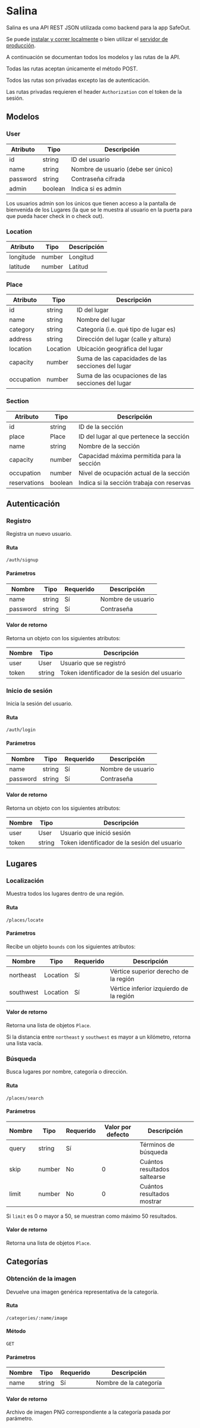 # Salina

Salina es una API REST JSON utilizada como backend para la app SafeOut.

Se puede [instalar y correr localmente](https://github.com/mrodriguezarias/salina/blob/master/INSTALL.md) o bien utilizar el [servidor de producción](https://salina.nixi.icu).

A continuación se documentan todos los modelos y las rutas de la API.

Todas las rutas aceptan únicamente el método POST.

Todos las rutas son privadas excepto las de autenticación.

Las rutas privadas requieren el header `Authorization` con el token de la sesión.

## Modelos

### User

| Atributo | Tipo    | Descripción                        |
| -------- | ------- | ---------------------------------- |
| id       | string  | ID del usuario                     |
| name     | string  | Nombre de usuario (debe ser único) |
| password | string  | Contraseña cifrada                 |
| admin    | boolean | Indica si es admin                 |

Los usuarios admin son los únicos que tienen acceso a la pantalla de bienvenida de los Lugares (la que se le muestra al usuario en la puerta para que pueda hacer check in o check out).

### Location

| Atributo  | Tipo   | Descripción |
| --------- | ------ | ----------- |
| longitude | number | Longitud    |
| latitude  | number | Latitud     |

### Place

| Atributo   | Tipo     | Descripción                                        |
| ---------- | -------- | -------------------------------------------------- |
| id         | string   | ID del lugar                                       |
| name       | string   | Nombre del lugar                                   |
| category   | string   | Categoría (i.e. qué tipo de lugar es)              |
| address    | string   | Dirección del lugar (calle y altura)               |
| location   | Location | Ubicación geográfica del lugar                     |
| capacity   | number   | Suma de las capacidades de las secciones del lugar |
| occupation | number   | Suma de las ocupaciones de las secciones del lugar |

### Section

| Atributo     | Tipo    | Descripción                                |
| ------------ | ------- | ------------------------------------------ |
| id           | string  | ID de la sección                           |
| place        | Place   | ID del lugar al que pertenece la sección   |
| name         | string  | Nombre de la sección                       |
| capacity     | number  | Capacidad máxima permitida para la sección |
| occupation   | number  | Nivel de ocupación actual de la sección    |
| reservations | boolean | Indica si la sección trabaja con reservas  |

## Autenticación

### Registro

Registra un nuevo usuario.

#### Ruta

`/auth/signup`

#### Parámetros

| Nombre   | Tipo   | Requerido | Descripción       |
| -------- | ------ | --------- | ----------------- |
| name     | string | Sí        | Nombre de usuario |
| password | string | Sí        | Contraseña        |

#### Valor de retorno

Retorna un objeto con los siguientes atributos:

| Nombre | Tipo   | Descripción                                  |
| ------ | ------ | -------------------------------------------- |
| user   | User   | Usuario que se registró                      |
| token  | string | Token identificador de la sesión del usuario |

### Inicio de sesión

Inicia la sesión del usuario.

#### Ruta

`/auth/login`

#### Parámetros

| Nombre   | Tipo   | Requerido | Descripción       |
| -------- | ------ | --------- | ----------------- |
| name     | string | Sí        | Nombre de usuario |
| password | string | Sí        | Contraseña        |

#### Valor de retorno

Retorna un objeto con los siguientes atributos:

| Nombre | Tipo   | Descripción                                  |
| ------ | ------ | -------------------------------------------- |
| user   | User   | Usuario que inició sesión                    |
| token  | string | Token identificador de la sesión del usuario |

## Lugares

### Localización

Muestra todos los lugares dentro de una región.

#### Ruta

`/places/locate`

#### Parámetros

Recibe un objeto `bounds` con los siguientes atributos:

| Nombre    | Tipo     | Requerido | Descripción                             |
| --------- | -------- | --------- | --------------------------------------- |
| northeast | Location | Sí        | Vértice superior derecho de la región   |
| southwest | Location | Sí        | Vértice inferior izquierdo de la región |

#### Valor de retorno

Retorna una lista de objetos `Place`.

Si la distancia entre `northeast` y `southwest` es mayor a un kilómetro, retorna una lista vacía.

### Búsqueda

Busca lugares por nombre, categoría o dirección.

#### Ruta

`/places/search`

#### Parámetros

| Nombre | Tipo   | Requerido | Valor por defecto | Descripción                  |
| ------ | ------ | --------- | ----------------- | ---------------------------- |
| query  | string | Sí        |                   | Términos de búsqueda         |
| skip   | number | No        | 0                 | Cuántos resultados saltearse |
| limit  | number | No        | 0                 | Cuántos resultados mostrar   |

Si `limit` es 0 o mayor a 50, se muestran como máximo 50 resultados.

#### Valor de retorno

Retorna una lista de objetos `Place`.

## Categorías

### Obtención de la imagen

Devuelve una imagen genérica representativa de la categoría.

#### Ruta

`/categories/:name/image`

#### Método

`GET`

#### Parámetros

| Nombre | Tipo   | Requerido | Descripción            |
| ------ | ------ | --------- | ---------------------- |
| name   | string | Sí        | Nombre de la categoría |

#### Valor de retorno

Archivo de imagen PNG correspondiente a la categoría pasada por parámetro.

